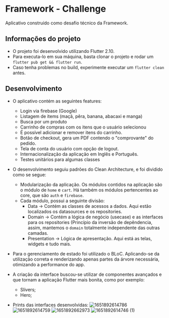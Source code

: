 # Framework - Challenge
Aplicativo construído como desafio técnico da Framework.

## Informações do projeto
- O projeto foi desenvolvido utilizando Flutter 2.10.
- Para executa-lo em sua máquina, basta clonar o projeto e rodar um `flutter pub get && flutter run`.
- Caso tenha problemas no build, experimente executar um `flutter clean` antes.

## Desenvolvimento
- O aplicativo contém as seguintes features:
  - Login via firebase (Google)
  - Listagem de items (maçã, pêra, banana, abacaxi e manga)
  - Busca por um produto
  - Carrinho de compras com os itens que o usuário selecionou
  - É possível adicionar e remover itens do carrinho.
  - Botão de checkout, gera um PDF contendo o "comprovante" do pedido.
  - Tela de conta do usuário com opção de logout.
  - Internacionalização da aplicação em Inglês e Português.
  - Testes unitários para algumas classes
  
- O desenvolvimento seguiu padrões do Clean Architecture, e foi dividido como se segue:
  - Modularização da aplicação. Os módulos contidos na aplicação são o módulo de `home` e `cart`. Há também os módulos pertencentes ao core, que são `auth` e `firebase`.
  - Cada módulo, possui a seguinte divisão:
    - Data -> Contém as classes de acessos a dados. Aqui estão localizados os datasources e os repositories.
    - Domain -> Contém a lógica de negócio (usecase) e as interfaces para os repositories (Princípio da inversão de depêndencia, assim, mantemos o `domain` totalmente independente das outras camadas.
    - Presentation -> Lógica de apresentação. Aqui está as telas, widgets e tudo mais.   

- Para o gerenciamento de estado foi utilizado o BLoC. Aplicando-se da utilização correta e renderizando apenas partes da árvore necessária, otimizando a performance do app.
- A criação da interface buscou-se utilizar de componentes avançados e que tornam a aplicação Flutter mais bonita, como por exemplo:
  - Slivers;
  - Hero;

- Prints das interfaces desenvolvidas:
![1651892614786](https://user-images.githubusercontent.com/37631682/167235619-38328cbd-e1ce-4411-a03f-d7fb2f838d8d.jpg)
![1651892614759](https://user-images.githubusercontent.com/37631682/167235673-79fea3a4-5b21-4978-9cd2-ac83c6dbb022.jpg)
![1651892662973](https://user-images.githubusercontent.com/37631682/167235628-bf907afb-e97e-40b8-bcae-b0be1d1f7667.jpg)
![1651892614746 (1)](https://user-images.githubusercontent.com/37631682/167235634-18773a0d-4937-46e9-b15a-a02eed6524ff.jpg)

